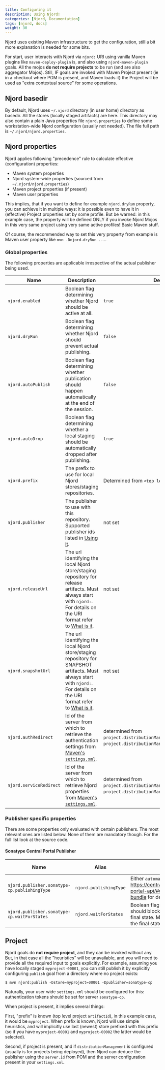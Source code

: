 ```yaml
---
title: Configuring it
description: Using Njord!
categories: [Njord, Documentation]
tags: [njord, docs]
weight: 30
---
```


Njord uses existing Maven infrastructure to get the configuration, still a bit more explanation is needed for some bits.

For start, user interacts with Njord via `njord:` URI using vanilla Maven plugins like `maven-deploy-plugin` is, and
also using `njord-maven-plugin` goals. All the mojos **do not require projects** to be run (and are also aggregator
Mojos). Still, IF goals are invoked with Maven Project present (ie in a checkout where POM is present, and Maven loads
it) the Project will be used as "extra contextual source" for some operations.

## Njord basedir

By default, Njord uses `~/.njord` directory (in user home) directory as basedir. All the stores (locally staged artifacts)
are here. This directory may also contain a plain Java properties file `njord.properties` to define some workstation-wide
Njord configuration (usually not needed). The file full path is `~/.njord/njord.properties`.

## Njord properties

Njord applies following "precedence" rule to calculate effective (configuration) properties:
* Maven system properties
* Njord system-wide properties (sourced from `~/.njord/njord.properties`)
* Maven project properties (if present)
* Maven user properties

This implies, that if you want to define for example `njord.dryRun` property, you can achieve it in multiple ways: it is
possible even to have it in (effective) Project properties set by some profile. But be warned: in this example case, the 
property will be defined ONLY if you invoke Njord Mojos in this very same project using very same active profiles!
Basic Maven stuff.

Of course, the recommended way to set this very property from example is Maven user property like `mvn -Dnjord.dryRun ...`.

### Global properties

The following properties are applicable irrespective of the actual publisher being used.

Name | Description | Default Value | Mandatory
--- | --- | --- | ---
`njord.enabled` | Boolean flag determining whether Njord should be active at all. | `true` | `no`
`njord.dryRun` | Boolean flag determining whether Njord should prevent actual publishing. | `false` | `no`
`njord.autoPublish` | Boolean flag determining whether publication should happen automatically at the end of the session. | `false` | `no`
`njord.autoDrop` | Boolean flag determining whether a local staging should be automatically dropped after publishing. | `true` | `no`
`njord.prefix`| The prefix to use for local Njord stores/staging repositories. | Determined from `<top level project>.artifactId` | `no`
`njord.publisher` | The publisher to use with this repository. Supported publisher ids listed in [Using it](../using-it/). | not set | `yes`
`njord.releaseUrl` | The url identifying the local Njord store/staging repository for release artifacts. Must always start with `njord:`. For details on the URI format refer to [What is it](../what-is-it/). | not set | `yes`
`njord.snapshotUrl` | The url identifying the local Njord store/staging repository for SNAPSHOT artifacts. Must always start with `njord:`. For details on the URI format refer to [What is it](../what-is-it/). | not set | `yes` (only if Njord should be used with Snapshots, one can continue to use `maven-deploy-plugin` for SNAPSHOTs)
`njord.authRedirect` | Id of the server from which to retrieve the authentication settings from [Maven's `settings.xml`](https://maven.apache.org/settings.html). | determined from `project.distributionManagement.repository.id` / `project.distributionManagement.snapshotRepository.id`) | `no`
`njord.serviceRedirect` | Id of the server from which to retrieve Njord properties from [Maven's `settings.xml`](https://maven.apache.org/settings.html). | determined from `project.distributionManagement.repository.id` / `project.distributionManagement.snapshotRepository.id`) | `no`

### Publisher specific properties

There are some properties only evaluated with certain publishers.
The most relevant ones are listed below. None of them are mandatory though.
For the full list look at the source code.

#### Sonatype Central Portal Publisher

Name | Alias | Description | Default Value 
--- | --- | --- | ---
`njord.publisher.sonatype-cp.publishingType` | `njord.publishingType` | Either `automatic` or `user_managed`. See <https://central.sonatype.org/publish/publish-portal-api/#uploading-a-deployment-bundle> for details. | `user_managed`
`njord.publisher.sonatype-cp.waitForStates` | `njord.waitForStates` | Boolean flag determining whether publishing should block until deployment reached the final state. Makes the publishing fail in case the final state is an error state. | `false` | `no`

## Project

Njord goals do **not require project**, and they can be invoked without any. But, in that case all the "heuristics" will be
unavailable, and you will need to provide all the required input to goals explicitly. For example, assuming you have 
locally staged `myproject-00001`, you can still publish it by explicitly configuring `publish` goal from a directory
where no project exists:

```
$ mvn njord:publish -Dstore=myproject=00001 -Dpublisher=sonatype-cp
```

Naturally, your user wide `settings.xml` should be configured for this: authentication tokens should be set for server `sonatype-cp`.

When project is present, it implies several things: 

First, "prefix" is known (top level project `artifactId`), in this 
example case, it would be `myproject`. When prefix is known, Njord will use simple heuristics, and will implicitly use 
last (newest) store prefixed with this prefix (so if you have `myproject-00001` and `myproject-00002` the latter would
be selected). 

Second, if project is present, and if `distributionManagement` is configured (usually is for projects being deployed), 
then Njord can deduce the publisher using the `server.id` from POM and the server configuration present in your `settings.xml`.
